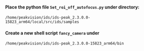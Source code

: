 #### Place the python file `Set_roi_off_autofocus.py` under directory:
```
/home/peakvision/ids/ids-peak_2.3.0.0-15823_arm64/local/src/ids/samples
```

#### Create a new shell script `fancy_camera` under 
```
/home/peakvision/ids/ids-peak_2.3.0.0-15823_arm64/bin
```
